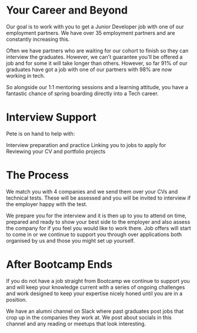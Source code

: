 # Your Career and Beyond

Our goal is to work with you to get a Junior Developer job with one of our employment partners. We have over 35 employment partners and are constantly increasing this.

Often we have partners who are waiting for our cohort to finish so they can interview the graduates. However, we can't guarantee you'll be offered a job and for some it will take longer than others. However, so far 91% of our graduates have got a job with one of our partners with 98% are now working in tech.

So alongside our 1:1 mentoring sessions and a learning attitude, you have a fantastic chance of spring boarding directly into a Tech career.

# Interview Support

Pete is on hand to help with:

Interview preparation and practice
Linking you to jobs to apply for
Reviewing your CV and portfolio projects

# The Process
We match you with 4 companies and we send them over your CVs and technical tests. These will be assessed and you will be invited to interview if the employer happy with the test.

We prepare you for the interview and it is then up to you to attend on time, prepared and ready to show your best side to the employer and also assess the company for if you feel you would like to work there.
Job offers will start to come in or we continue to support you through over applications both organised by us and those you might set up yourself.

# After Bootcamp Ends

If you do not have a job straight from Bootcamp we continue to support you and will keep your knowledge current with a series of ongoing challenges and work designed to keep your expertise nicely honed until you are in a position.

We have an alumni channel on Slack where past graduates post jobs that crop up in the companies they work at. We post about socials in this channel and any reading or meetups that look interesting.

